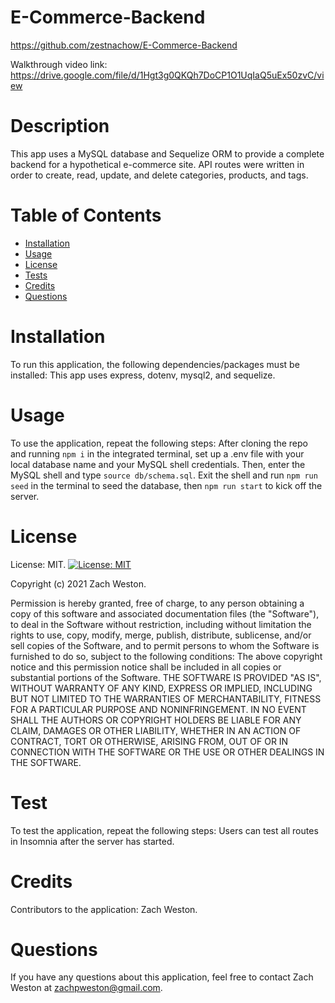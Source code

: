 # E-Commerce-Backend
https://github.com/zestnachow/E-Commerce-Backend

Walkthrough video link: https://drive.google.com/file/d/1Hgt3g0QKQh7DoCP1O1UqIaQ5uEx50zvC/view
# Description
This app uses a MySQL database and Sequelize ORM to provide a complete backend for a hypothetical e-commerce site. API routes were written in order to create, read, update, and delete categories, products, and tags.
# Table of Contents
* [Installation](#installation)
* [Usage](#usage)
* [License](#license)
* [Tests](#test)
* [Credits](#credits)
* [Questions](#questions)
# Installation
To run this application, the following dependencies/packages must be installed: This app uses express, dotenv, mysql2, and sequelize.
# Usage
To use the application, repeat the following steps: After cloning the repo and running `npm i` in the integrated terminal, set up a .env file with your local database name and your MySQL shell credentials. Then, enter the MySQL shell and type `source db/schema.sql`. Exit the shell and run `npm run seed` in the terminal to seed the database, then `npm run start` to kick off the server.
# License
License: MIT.
[![License: MIT](https://img.shields.io/badge/License-MIT-yellow.svg)](https://opensource.org/licenses/MIT)

Copyright (c) 2021 Zach Weston.

Permission is hereby granted, free of charge, to any person obtaining a copy of this software and associated documentation files (the "Software"), to deal in the Software without restriction, including without limitation the rights to use, copy, modify, merge, publish, distribute, sublicense, and/or sell copies of the Software, and to permit persons to whom the Software is furnished to do so, subject to the following conditions: The above copyright notice and this permission notice shall be included in all copies or substantial portions of the Software. THE SOFTWARE IS PROVIDED "AS IS", WITHOUT WARRANTY OF ANY KIND, EXPRESS OR IMPLIED, INCLUDING BUT NOT LIMITED TO THE WARRANTIES OF MERCHANTABILITY, FITNESS FOR A PARTICULAR PURPOSE AND NONINFRINGEMENT. IN NO EVENT SHALL THE AUTHORS OR COPYRIGHT HOLDERS BE LIABLE FOR ANY CLAIM, DAMAGES OR OTHER LIABILITY, WHETHER IN AN ACTION OF CONTRACT, TORT OR OTHERWISE, ARISING FROM, OUT OF OR IN CONNECTION WITH THE SOFTWARE OR THE USE OR OTHER DEALINGS IN THE SOFTWARE.

# Test
To test the application, repeat the following steps: Users can test all routes in Insomnia after the server has started.
# Credits
Contributors to the application: Zach Weston.
# Questions
If you have any questions about this application, feel free to contact Zach Weston at zachpweston@gmail.com.
